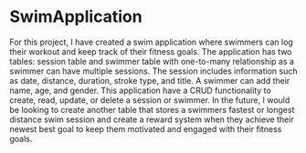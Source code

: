 # SwimApplication

For this project, I have created a swim application where swimmers can log their workout and keep track of their fitness goals. 
The application has two tables: session table and swimmer table with one-to-many relationship as a swimmer can have multiple sessions. 
The session includes information such as date, distance, duration, stroke type, and title. 
A swimmer can add their name, age, and gender. 
This application have a CRUD functionality to create, read, update, or delete a session or swimmer. 
In the future, I would be looking to create another table that stores a swimmers fastest or longest distance swim session and create a reward system when they achieve their newest best goal to keep them motivated and engaged with their fitness goals.
